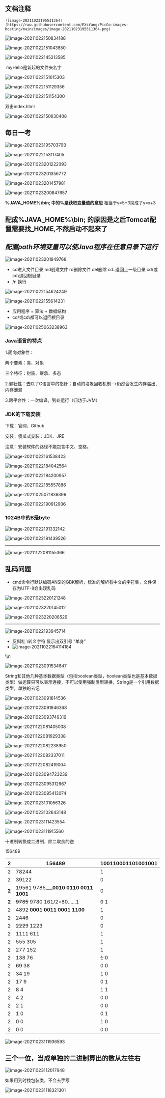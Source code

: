 ##    文档注释

 	![image-20211023195511364](https://raw.githubusercontent.com/EXsYang/PicGo-images-hosting/main/images/image-20211023195511364.png)



![image-20211022150834188](https://raw.githubusercontent.com/EXsYang/PicGo-images-hosting/main/images/image-20211022150834188.png)

![image-20211022151043850](https://raw.githubusercontent.com/EXsYang/PicGo-images-hosting/main/images/image-20211022151043850.png)

![image-20211022145313585](https://raw.githubusercontent.com/EXsYang/PicGo-images-hosting/main/images/image-20211022145313585.png)

​                                       myHello是新起的文件夹名字

![image-20211022151015303](https://raw.githubusercontent.com/EXsYang/PicGo-images-hosting/main/images/image-20211022151015303.png)



![image-20211022151129356](https://raw.githubusercontent.com/EXsYang/PicGo-images-hosting/main/images/image-20211022151129356.png)

![image-20211022151154300](https://raw.githubusercontent.com/EXsYang/PicGo-images-hosting/main/images/image-20211022151154300.png)

双击index.html

![image-20211022150930408](https://raw.githubusercontent.com/EXsYang/PicGo-images-hosting/main/images/image-20211022150930408.png)

## 每日一考

![image-20211023195703793](https://raw.githubusercontent.com/EXsYang/PicGo-images-hosting/main/images/image-20211023195703793.png)

![image-20211022153117405](https://raw.githubusercontent.com/EXsYang/PicGo-images-hosting/main/images/image-20211022153117405.png)

![image-20211023201222093](https://raw.githubusercontent.com/EXsYang/PicGo-images-hosting/main/images/image-20211023201222093.png)

![image-20211023201356772](https://raw.githubusercontent.com/EXsYang/PicGo-images-hosting/main/images/image-20211023201356772.png)

![image-20211023201457981](https://raw.githubusercontent.com/EXsYang/PicGo-images-hosting/main/images/image-20211023201457981.png)



![image-20211023200847657](https://raw.githubusercontent.com/EXsYang/PicGo-images-hosting/main/images/image-20211023200847657.png)

**%JAVA_HOME%\bin;   中的%是获取变量值的意思**	相当于y=5+3换成了y=x+3

## 配成%JAVA_HOME%\bin; 的原因是之后Tomcat配置需要找_HOME,不然启动不起来了

## *配置path环境变量可以使Java程序在任意目录下运行*

![image-20211023201949768](https://raw.githubusercontent.com/EXsYang/PicGo-images-hosting/main/images/image-20211023201949768.png)

- cd进入文件目录  md创建文件   rd删除文件  del删除  cd..退回上一级目录  cd/或cd\退回根目录
- /n 换行

![image-20211022154624249](https://raw.githubusercontent.com/EXsYang/PicGo-images-hosting/main/images/image-20211022154624249.png)

![image-20211022155614231](https://raw.githubusercontent.com/EXsYang/PicGo-images-hosting/main/images/image-20211022155614231.png)

- 应用程序 = 算法 + 数据结构
- cd/或cd\都可以退回根目录 

![image-20211025063238963](https://raw.githubusercontent.com/EXsYang/PicGo-images-hosting/main/images/image-20211025063238963.png)

### Java语言的特点

1.面向对象性：

两个要素：类、对象

三个特征：封装、继承、多态

2.健壮性：去除了C语言中的指针；自动的垃圾回收机制-->仍然会发生内存溢出、内存泄漏

3.跨平台性：一次编译，到处运行（归功于JVM）

### JDK的下载安装

下载：官网、Github

安装：傻瓜式安装：JDK、JRE

注意：安装软件的路径不能包含中文、空格。



![image-20211022161538423](https://raw.githubusercontent.com/EXsYang/PicGo-images-hosting/main/images/image-20211022161538423.png)

![image-20211022184042564](https://raw.githubusercontent.com/EXsYang/PicGo-images-hosting/main/images/image-20211022184042564.png) 

![image-20211022184200957](https://raw.githubusercontent.com/EXsYang/PicGo-images-hosting/main/images/image-20211022184200957.png)

![image-20211022185557886](https://raw.githubusercontent.com/EXsYang/PicGo-images-hosting/main/images/image-20211022185557886.png)

![image-20211025071836396](https://raw.githubusercontent.com/EXsYang/PicGo-images-hosting/main/images/image-20211025071836396.png)

![image-20211022190912936](https://raw.githubusercontent.com/EXsYang/PicGo-images-hosting/main/images/image-20211022190912936.png)

### 1024B中的B是byte





![image-20211022191332142](https://raw.githubusercontent.com/EXsYang/PicGo-images-hosting/main/images/image-20211022191332142.png)

![image-20211022191439526](https://raw.githubusercontent.com/EXsYang/PicGo-images-hosting/main/images/image-20211022191439526.png)

***

![image-20211122081155366](https://raw.githubusercontent.com/EXsYang/PicGo-images-hosting/main/images/image-20211122081155366.png)

## 乱码问题

- cmd命令行默认编码ANSI的GBK解析，标准的解析有中文的字符集，文件保存为UTF-8会出现乱码

![image-20211023220121248](https://raw.githubusercontent.com/EXsYang/PicGo-images-hosting/main/images/image-20211023220121248.png)

![image-20211023220145012](https://raw.githubusercontent.com/EXsYang/PicGo-images-hosting/main/images/image-20211023220145012.png)

![image-20211023220208529](https://raw.githubusercontent.com/EXsYang/PicGo-images-hosting/main/images/image-20211023220208529.png)



***









![image-20211022193945714](https://raw.githubusercontent.com/EXsYang/PicGo-images-hosting/main/images/image-20211022193945714.png)

- 反斜杠   \转义字符  显示出双引号  “单身”
- ![image-20211022194114184](https://raw.githubusercontent.com/EXsYang/PicGo-images-hosting/main/images/image-20211022194114184.png)

\\\n

![image-20211023091534647](https://raw.githubusercontent.com/EXsYang/PicGo-images-hosting/main/images/image-20211023091534647.png)

String和其他几种基本数据类型（包括boolean类型，boolean类型也是基本数据类型）做运算只可以表示连接，不可以使用强制类型转换，String是一个引用数据类型，单独的去记

![image-20211023091814536](https://raw.githubusercontent.com/EXsYang/PicGo-images-hosting/main/images/image-20211023091814536.png)

![image-20211023091946368](https://raw.githubusercontent.com/EXsYang/PicGo-images-hosting/main/images/image-20211023091946368.png)



![image-20211023093746319](https://raw.githubusercontent.com/EXsYang/PicGo-images-hosting/main/images/image-20211023093746319.png)

![image-20211122081405008](https://raw.githubusercontent.com/EXsYang/PicGo-images-hosting/main/images/image-20211122081405008.png)

![image-20211122081929338](https://raw.githubusercontent.com/EXsYang/PicGo-images-hosting/main/images/image-20211122081929338.png)

![image-20211122082238950](https://raw.githubusercontent.com/EXsYang/PicGo-images-hosting/main/images/image-20211122082238950.png)

![image-20211122082337011](https://raw.githubusercontent.com/EXsYang/PicGo-images-hosting/main/images/image-20211122082337011.png)

![image-20211122082419004](https://raw.githubusercontent.com/EXsYang/PicGo-images-hosting/main/images/image-20211122082419004.png)

![image-20211023094723239](https://raw.githubusercontent.com/EXsYang/PicGo-images-hosting/main/images/image-20211023094723239.png)

![image-20211023095312667](https://raw.githubusercontent.com/EXsYang/PicGo-images-hosting/main/images/image-20211023095312667.png)

![image-20211023095413074](https://raw.githubusercontent.com/EXsYang/PicGo-images-hosting/main/images/image-20211023095413074.png)

![image-20211023101056326](https://raw.githubusercontent.com/EXsYang/PicGo-images-hosting/main/images/image-20211023101056326.png)





![image-20211023102643148](https://raw.githubusercontent.com/EXsYang/PicGo-images-hosting/main/images/image-20211023102643148.png)

 

![image-20211023111423554](https://raw.githubusercontent.com/EXsYang/PicGo-images-hosting/main/images/image-20211023111423554.png)



![image-20211023111915560](https://raw.githubusercontent.com/EXsYang/PicGo-images-hosting/main/images/image-20211023111915560.png)

十进制转换成二进制，除二取余的逆

156489

| 2     | 156489                                      | 100110001101001001 |
| ----- | ------------------------------------------- | ------------------ |
| 2     | 78244                                       | 1                  |
| 2     | 39122                                       | 0                  |
| **2** | 19561        9785___**0010 0110 0011 1001** | 0                  |
| **2** | ~~9785~~        9780   161/2=80......1      | ~~0~~         1    |
| 2     | 4892    **0001 0011 0001 1100**             | 1                  |
| 2     | 2446                                        | 0                  |
| 2     | ~~2223~~        1223                        | 0                  |
| 2     | 1111          611                           | 1                  |
| 2     | 555            305                          | 1                  |
| 2     | 277            152                          | 1                  |
| 2     | 138              76                         | ~~1~~        0     |
| 2     | 69                38                        | 0        0         |
| 2     | 34                19                        | 1        0         |
| 2     | 17                  9                       | 0        1         |
| 2     | 8                    4                      | 1        1         |
| 2     | 4                    2                      | 0        0         |
| 2     | 2                    1                      | 0        0         |
| 2     | 1                    0                      | 0        1         |
| 2     | 0                    0                      | 1        0         |
| 2     | 0                    0                      | 0        0         |









![image-20211023111936593](https://raw.githubusercontent.com/EXsYang/PicGo-images-hosting/main/images/image-20211023111936593.png)

## 三个一位，当成单独的二进制算出的数从左往右

![image-20211023112017648](https://raw.githubusercontent.com/EXsYang/PicGo-images-hosting/main/images/image-20211023112017648.png)

如果用到时找包装类，不会去手写

![image-20211023111832130](https://raw.githubusercontent.com/EXsYang/PicGo-images-hosting/main/images/image-20211023111832130.png)1
